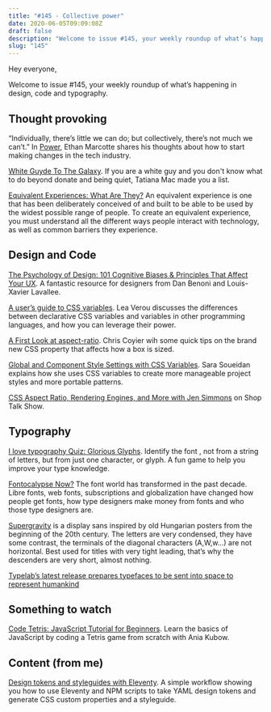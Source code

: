 ```yaml
---
title: "#145 - Collective power"
date: 2020-06-05T09:09:08Z
draft: false
description: "Welcome to issue #145, your weekly roundup of what’s happening in design, code and typography."
slug: "145"
---
```


Hey everyone,

Welcome to issue #145, your weekly roundup of what’s happening in design, code and typography.

## Thought provoking

“Individually, there’s little we can do; but collectively, there’s not much we can’t.” In [Power](https://ethanmarcotte.com/wrote/power/), Ethan Marcotte shares his thoughts about how to start making changes in the tech industry.

[White Guyde To The Galaxy](https://tatianamac.com/posts/white-guyde/). If you are a white guy and you don't know what to do beyond donate and being quiet, Tatiana Mac made you a list.

[Equivalent Experiences: What Are They?](https://www.smashingmagazine.com/2020/05/equivalent-experiences-part1/) An equivalent experience is one that has been deliberately conceived of and built to be able to be used by the widest possible range of people. To create an equivalent experience, you must understand all the different ways people interact with technology, as well as common barriers they experience.

## Design and Code

[The Psychology of Design: 101 Cognitive Biases & Principles That Affect Your UX](https://growth.design/psychology/). A fantastic resource for designers from Dan Benoni and Louis-Xavier Lavallee.

[A user’s guide to CSS variables](https://increment.com/frontend/a-users-guide-to-css-variables/). Lea Verou discusses the differences between declarative CSS variables and variables in other programming languages, and how you can leverage their power.

[A First Look at aspect-ratio](https://css-tricks.com/a-first-look-at-aspect-ratio/). Chris Coyier wih some quick tips on the brand new CSS property that affects how a box is sized.

[Global and Component Style Settings with CSS Variables](https://www.sarasoueidan.com/blog/style-settings-with-css-variables/). Sara Soueidan explains how she uses CSS variables to create more manageable project styles and more portable patterns.

[CSS Aspect Ratio, Rendering Engines, and More with Jen Simmons](https://shoptalkshow.com/415/) on Shop Talk Show.

## Typography

[I love typography Quiz: Glorious Glyphs](https://ilovetypography.com/2020/05/25/ilt-quiz-glorious-glyphs/). Identify the font , not from a string of letters, but from just one character, or glyph. A fun game to help you improve your type knowledge.

[Fontocalypse Now?](https://www.commarts.com/columns/fontocalypse-now) The font world has transformed in the past decade. Libre fonts, web fonts, subscriptions and globalization have changed how people get fonts, how type designers make money from fonts and who those type designers are.

[Supergravity](https://hungarumlaut.com/typefaces/supergravity.html) is a display sans inspired by old Hungarian posters from the beginning of the 20th century. The letters are very condensed, they have some contrast, the terminals of the diagonal characters (A,W,w…) are not horizontal. Best used for titles with very tight leading, that’s why the descenders are very short, almost nothing.

[Typelab’s latest release prepares typefaces to be sent into space to represent humankind](https://www.itsnicethat.com/articles/floriane-rousselot-typelab-space-collection-graphic-design-270520)

## Something to watch

[Code Tetris: JavaScript Tutorial for Beginners](https://www.youtube.com/watch?v=rAUn1Lom6dw). Learn the basics of JavaScript by coding a Tetris game from scratch with Ania Kubow.

## Content (from me)

[Design tokens and styleguides with Eleventy](https://harrycresswell.com/articles/design-tokens-styleguides-eleventy/). A simple workflow showing you how to use Eleventy and NPM scripts to take YAML design tokens and generate CSS custom properties and a styleguide.
